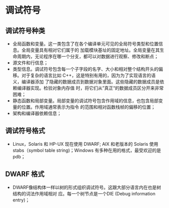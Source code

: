 # 调试符号

## 调试符号种类

* 全局函数和变量。这⼀类包含了在各个编译单元可⻅的全局符号类型和位置信息。全局变量具有相对它们属于的 加载模块基址的固定地址。全局变量在其生命周期内，无论程序在哪一个分支，都可以对数据进行观察、修改和断点；
* 源文件和行信息；
* 类型信息。调试符号包含每⼀个⼦字段的名字、⼤⼩和相对整个结构开头的偏移。对于复杂的语⾔⽐如 C++，这是特别有⽤的，因为为了实现语⾔的语义，编译器添加 了隐藏的数据成员到数据对象⾥⾯。这些隐藏的数据成员是依赖编译器实现。检验对象内存值 时，将它们从”真正“的数据成员区分开来⾮常困难；
* 静态函数和局部变量。局部变量的调试符号包含作⽤域的信息，也包含局部变量的位置。作⽤域通常表⽰为指令 的范围和相对函数栈帧的偏移的位置；
* 架构和编译器依赖信息；

## 调试符号格式

* Linux，Solaris 和 HP-UX 现在使⽤ DWARF; AIX 和⽼版本的 Solaris 使⽤ stabs（symbol table string)；Windows 有多种在⽤的格式，最受欢迎的是 pdb；

## DWARF 格式

* DWARF像结构体⼀样以树的形式组织调试符号。这跟⼤部分语⾔内在也是树结构的词法作⽤域相对 应。每⼀个树节点是⼀个DIE (Debug information entry)；